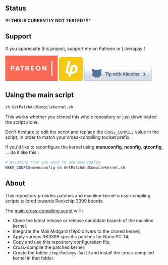 Status
------

**!!! THIS IS CURRENTLY NOT TESTED !!!***

Support
-------

If you appreciate this project, support me on Patreon or Liberapay !

[![Patreon !](https://raw.githubusercontent.com/Miouyouyou/RockMyy/master/.img/button-patreon.png)](https://www.patreon.com/Miouyouyou) 
[![Liberapay !](https://raw.githubusercontent.com/Miouyouyou/RockMyy/master/.img/button-liberapay.png)](https://liberapay.com/Myy/donate) 
[![Tip with Altcoins](https://raw.githubusercontent.com/Miouyouyou/Shapeshift-Tip-button/9e13666e9d0ecc68982fdfdf3625cd24dd2fb789/Tip-with-altcoin.png)](https://shapeshift.io/shifty.html?destination=16zwQUkG29D49G6C7pzch18HjfJqMXFNrW&output=BTC)

Using the main script
---------------------

```bash
sh GetPatchAndCompileKernel.sh
```

This works whether you cloned this whole repository or just downloaded
the script alone.

Don't hesitate to edit the script and replace the `CROSS_COMPILE` value
in the script, in order to match your cross-compiling toolset prefix.

If you'd like to reconfigure the kernel using **menuconfig**, 
**nconfig**, **qtconfig**, ... do it like this :

```bash
# Assuming that you want to use menuconfig
MAKE_CONFIG=menuconfig sh GetPatchAndCompileKernel.sh
```

About
-----

This repository provides patches and mainline kernel cross-compiling
scripts tailored towards Rockchip 3399 boards.

The [main cross-compiling script](./GetPatchAndCompileKernel.sh) will :
* Clone the latest release or release candidate branch of the mainline kernel;
* Integrate the Mali Midgard r19p0 drivers to the cloned kernel;
* Apply various RK3399 specific patches for Nano PC T4;
* Copy and use this repository configuration file;
* Cross-compile the patched kernel;
* Create the folder `/tmp/Rockmyy-Build` and install the cross-compiled kernel in that folder.


